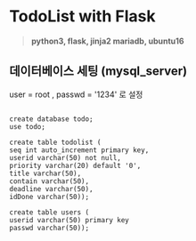 # TodoList with Flask
>**python3, flask, jinja2
>mariadb, ubuntu16**

## 데이터베이스 세팅 (mysql_server)
user = root , passwd = '1234' 로 설정
<pre><code>
create database todo;
use todo;
</code><code>
create table todolist (
seq int auto_increment primary key,
userid varchar(50) not null,
priority varchar(20) default '0',
title varchar(50),
contain varchar(50),
deadline varchar(50),
idDone varchar(50));
</code><code>
create table users (
userid varchar(50) primary key
passwd varchar(50));
</code></pre>
